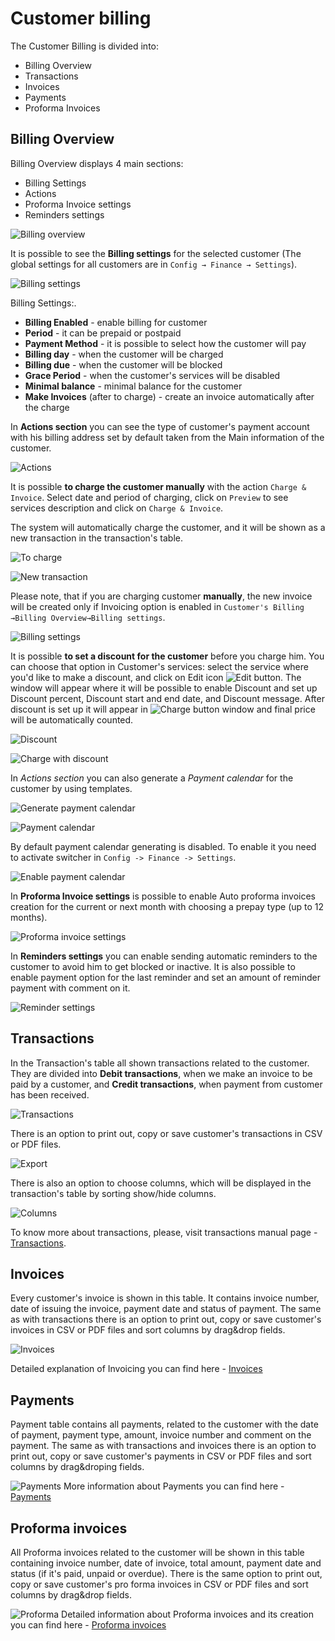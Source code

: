 Customer billing
==========

The Customer Billing is divided into:
* Billing Overview
* Transactions
* Invoices
* Payments
* Proforma Invoices


## Billing Overview

Billing Overview displays 4 main sections:
* Billing Settings
* Actions
* Proforma Invoice settings
* Reminders settings

![Billing overview](billing_overview.png)


It is possible to see the **Billing settings** for the selected customer (The global settings for all customers are in `Config → Finance → Settings`).

![Billing settings](billing_settings.png)

Billing Settings:.
* **Billing Enabled** - enable billing for customer
* **Period** - it can be prepaid or postpaid
* **Payment Method** - it is possible to select how the customer will pay
* **Billing day** - when the customer will be charged
* **Billing due** - when the customer will be blocked
* **Grace Period** - when the customer's services will be disabled
* **Minimal balance** - minimal balance for the customer
* **Make Invoices** (after to charge) - create an invoice automatically after the charge


In **Actions section** you can see the type of customer's payment account with his billing address set by default taken from the Main information of the customer.

![Actions](actions.png)


It is possible **to charge the customer manually** with the action `Charge & Invoice`.
Select date and period of charging, click on `Preview` to see services description and click on `Charge & Invoice`.

The system will automatically charge the customer, and it will be shown as a new transaction in the transaction's table.

![To charge](charge.png)

![New transaction](new_transaction.png)


Please note, that if you are charging customer **manually**, the new invoice will be created only if Invoicing option is enabled in `Customer's Billing →Billing Overview→Billing settings`.

![Billing settings](global_billing_settings.png)


It is possible **to set a discount for the customer** before you charge him. You can choose that option in Customer's services: select the service where you'd like to make a discount, and click on Edit icon <icon class="image-icon">![Edit button](edit_button.png)</icon>. The window will appear where  it will be possible to enable Discount and set up Discount percent, Discount start and end date, and Discount message. After discount is set up it will appear in <icon class="image-icon">![Charge button](charge_button.png)</icon> window and final price will be automatically counted.


![Discount](edit_service.png)

![Charge with discount](charge_with_discount.png)


In *Actions section* you can also generate a *Payment calendar* for the customer by using templates.

![Generate payment calendar](generate_payment_calendar.png)

![Payment calendar](payment_calendar.png)

By default payment calendar generating is disabled. To enable it you need to activate switcher in `Config -> Finance -> Settings`.

![Enable payment calendar](enable_payment_calendar.png)

In **Proforma Invoice settings** is possible to enable Auto proforma invoices creation for the current or next month with choosing a prepay type (up to 12 months).

![Proforma invoice settings](proforma_invoice_settings.png)


In **Reminders settings** you can enable sending automatic reminders to the customer to avoid him to get blocked or inactive. It is also possible to enable payment option for the last reminder and set an amount of reminder payment with comment on it.

![Reminder settings](reminders_settings.png)



## Transactions

In the Transaction's table all shown transactions related to the customer. They are divided into **Debit transactions**, when we make an invoice to be paid by a customer, and **Credit transactions**, when payment from customer has been received.

![Transactions](transactions.png)


There is an option to print out, copy or save customer's transactions  in CSV or PDF files.

![Export](export.png)


There is also an option to choose columns, which will be displayed in the transaction's table by sorting show/hide columns.

![Columns](columns.png)

To know more about transactions, please, visit transactions manual page - [Transactions](finance/transactions/transactions.md).


## Invoices

Every customer's invoice is shown in this table. It contains invoice number, date of issuing the invoice,  payment date and status of payment. The same as with transactions there is an option to print out, copy or save customer's invoices in CSV or PDF files and sort columns by drag&drop fields.

![Invoices](invoices.png)

Detailed explanation of Invoicing you can find here -  [Invoices](finance/invoices/invoices.md)


## Payments

Payment table contains all payments, related to the customer with the date of payment, payment type, amount, invoice number and comment on the payment. The same as with transactions and invoices there is an option to print out, copy or save customer's payments in CSV or PDF files and sort columns by drag&droping fields.

![Payments](payments.png)
More information about Payments you can find here -  [Payments](finance/payments/payments.md)


## Proforma invoices

All Proforma invoices related to the customer will be shown in this table containing invoice number, date of invoice, total amount, payment date and status (if it's paid, unpaid or overdue).
There is the same option to print out, copy or save customer's pro forma invoices in CSV or PDF files and sort columns by drag&drop fields.

![Proforma](proforma.png)
Detailed information about Proforma invoices and its creation you can find here - [Proforma invoices](finance/proforma_invoices/proforma_invoices.md)

